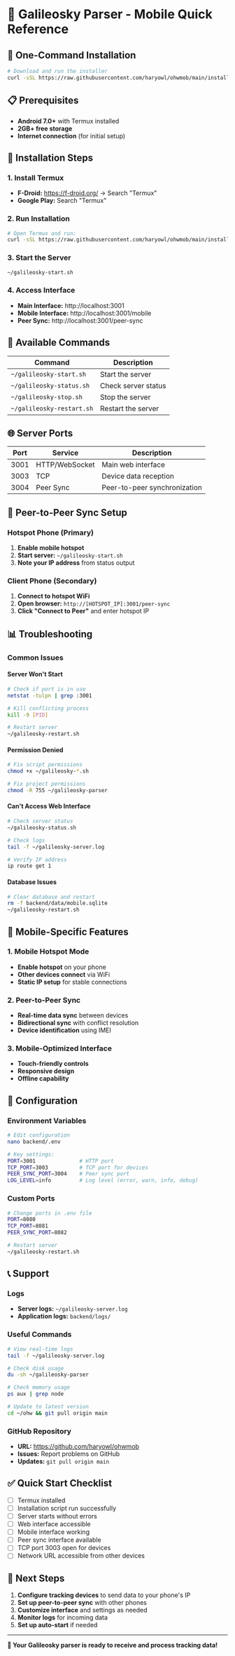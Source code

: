 # 📱 Galileosky Parser - Mobile Quick Reference

## 🚀 One-Command Installation

```bash
# Download and run the installer
curl -sSL https://raw.githubusercontent.com/haryowl/ohwmob/main/install-mobile.sh | bash
```

## 📋 Prerequisites
- **Android 7.0+** with Termux installed
- **2GB+ free storage**
- **Internet connection** (for initial setup)

## 🔧 Installation Steps

### 1. Install Termux
- **F-Droid:** https://f-droid.org/ → Search "Termux"
- **Google Play:** Search "Termux"

### 2. Run Installation
```bash
# Open Termux and run:
curl -sSL https://raw.githubusercontent.com/haryowl/ohwmob/main/install-mobile.sh | bash
```

### 3. Start the Server
```bash
~/galileosky-start.sh
```

### 4. Access Interface
- **Main Interface:** http://localhost:3001
- **Mobile Interface:** http://localhost:3001/mobile
- **Peer Sync:** http://localhost:3001/peer-sync

## 📱 Available Commands

| Command | Description |
|---------|-------------|
| `~/galileosky-start.sh` | Start the server |
| `~/galileosky-status.sh` | Check server status |
| `~/galileosky-stop.sh` | Stop the server |
| `~/galileosky-restart.sh` | Restart the server |

## 🌐 Server Ports

| Port | Service | Description |
|------|---------|-------------|
| 3001 | HTTP/WebSocket | Main web interface |
| 3003 | TCP | Device data reception |
| 3004 | Peer Sync | Peer-to-peer synchronization |

## 🔄 Peer-to-Peer Sync Setup

### Hotspot Phone (Primary)
1. **Enable mobile hotspot**
2. **Start server:** `~/galileosky-start.sh`
3. **Note your IP address** from status output

### Client Phone (Secondary)
1. **Connect to hotspot WiFi**
2. **Open browser:** `http://[HOTSPOT_IP]:3001/peer-sync`
3. **Click "Connect to Peer"** and enter hotspot IP

## 📊 Troubleshooting

### Common Issues

#### Server Won't Start
```bash
# Check if port is in use
netstat -tulpn | grep :3001

# Kill conflicting process
kill -9 [PID]

# Restart server
~/galileosky-restart.sh
```

#### Permission Denied
```bash
# Fix script permissions
chmod +x ~/galileosky-*.sh

# Fix project permissions
chmod -R 755 ~/galileosky-parser
```

#### Can't Access Web Interface
```bash
# Check server status
~/galileosky-status.sh

# Check logs
tail -f ~/galileosky-server.log

# Verify IP address
ip route get 1
```

#### Database Issues
```bash
# Clear database and restart
rm -f backend/data/mobile.sqlite
~/galileosky-restart.sh
```

## 📱 Mobile-Specific Features

### 1. Mobile Hotspot Mode
- **Enable hotspot** on your phone
- **Other devices connect** via WiFi
- **Static IP setup** for stable connections

### 2. Peer-to-Peer Sync
- **Real-time data sync** between devices
- **Bidirectional sync** with conflict resolution
- **Device identification** using IMEI

### 3. Mobile-Optimized Interface
- **Touch-friendly controls**
- **Responsive design**
- **Offline capability**

## 🔧 Configuration

### Environment Variables
```bash
# Edit configuration
nano backend/.env

# Key settings:
PORT=3001              # HTTP port
TCP_PORT=3003          # TCP port for devices
PEER_SYNC_PORT=3004    # Peer sync port
LOG_LEVEL=info         # Log level (error, warn, info, debug)
```

### Custom Ports
```bash
# Change ports in .env file
PORT=8080
TCP_PORT=8081
PEER_SYNC_PORT=8082

# Restart server
~/galileosky-restart.sh
```

## 📞 Support

### Logs
- **Server logs:** `~/galileosky-server.log`
- **Application logs:** `backend/logs/`

### Useful Commands
```bash
# View real-time logs
tail -f ~/galileosky-server.log

# Check disk usage
du -sh ~/galileosky-parser

# Check memory usage
ps aux | grep node

# Update to latest version
cd ~/ohw && git pull origin main
```

### GitHub Repository
- **URL:** https://github.com/haryowl/ohwmob
- **Issues:** Report problems on GitHub
- **Updates:** `git pull origin main`

## ✅ Quick Start Checklist

- [ ] Termux installed
- [ ] Installation script run successfully
- [ ] Server starts without errors
- [ ] Web interface accessible
- [ ] Mobile interface working
- [ ] Peer sync interface available
- [ ] TCP port 3003 open for devices
- [ ] Network URL accessible from other devices

## 🎯 Next Steps

1. **Configure tracking devices** to send data to your phone's IP
2. **Set up peer-to-peer sync** with other phones
3. **Customize interface** and settings as needed
4. **Monitor logs** for incoming data
5. **Set up auto-start** if needed

---

**🎉 Your Galileosky parser is ready to receive and process tracking data!** 